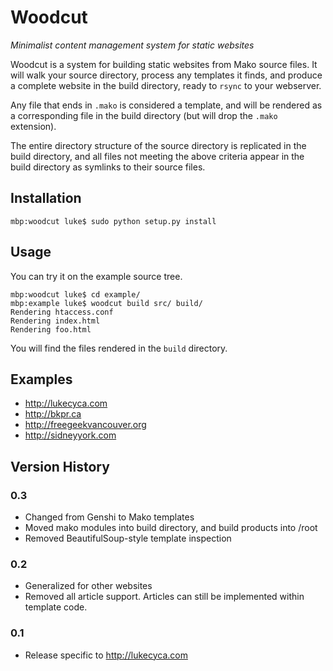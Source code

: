 # Woodcut #
*Minimalist content management system for static websites*

Woodcut is a system for building static websites from Mako source files.  It will walk your source directory, process any templates it finds, and produce a complete website in the build directory, ready to `rsync` to your webserver.

Any file that ends in `.mako` is considered a template, and will be rendered as a corresponding file in the build directory (but will drop the `.mako` extension).

The entire directory structure of the source directory is replicated in the build directory, and all files not meeting the above criteria appear in the build directory as symlinks to their source files.

## Installation ##

    mbp:woodcut luke$ sudo python setup.py install

## Usage ##
You can try it on the example source tree.

    mbp:woodcut luke$ cd example/
    mbp:example luke$ woodcut build src/ build/
    Rendering htaccess.conf
    Rendering index.html
    Rendering foo.html

You will find the files rendered in the `build` directory.

## Examples ##
* <http://lukecyca.com>
* <http://bkpr.ca>
* <http://freegeekvancouver.org>
* <http://sidneyyork.com>

## Version History ##

### 0.3 ###

* Changed from Genshi to Mako templates
* Moved mako modules into build directory, and build products into <build>/root
* Removed BeautifulSoup-style template inspection

### 0.2 ###
* Generalized for other websites
* Removed all article support.  Articles can still be implemented within template code.

### 0.1 ###
* Release specific to http://lukecyca.com

